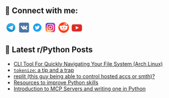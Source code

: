 ## 🔎 Connect with me:
[<img src="https://github.com/bullbesh/bullbesh/blob/main/images/Telegram.png" width="32" height="32" />](https://t.me/bullbesh)
[<img src="https://github.com/bullbesh/bullbesh/blob/main/images/VK.png" width="32" height="32" />](https://vk.com/bullbesh)
[<img src="https://github.com/bullbesh/bullbesh/blob/main/images/Twitter.png" width="32" height="32" />](https://twitter.com/bullbesh1)
[<img src="https://github.com/bullbesh/bullbesh/blob/main/images/Instagram.png" width="32" height="32" />](https://www.instagram.com/bullbesh)
[<img src="https://github.com/bullbesh/bullbesh/blob/main/images/Reddit.png" width="32" height="32" />](https://www.reddit.com/user/bullbesh)
[<img src="https://github.com/bullbesh/bullbesh/blob/main/images/YouTube.png" width="32" height="32" />](https://www.youtube.com/channel/UCtfjRs6uzgq5mfm8S06WTcg)

## 📕 Latest r/Python Posts
<!-- BLOG-POST-LIST:START -->
- [CLI Tool For Quickly Navigating Your File System &lpar;Arch Linux&rpar;](https://www.reddit.com/r/Python/comments/1mdfeh3/cli_tool_for_quickly_navigating_your_file_system/)
- [`tokenize`: a tip and a trap](https://www.reddit.com/r/Python/comments/1mdag10/tokenize_a_tip_and_a_trap/)
- [replit &lpar;this guy being able to control hosted accs or smth&rpar;?](https://www.reddit.com/r/Python/comments/1mdaf3c/replit_this_guy_being_able_to_control_hosted_accs/)
- [Resources to improve Python skills](https://www.reddit.com/r/Python/comments/1md88uh/resources_to_improve_python_skills/)
- [Introduction to MCP Servers and writing one in Python](https://www.reddit.com/r/Python/comments/1md7brl/introduction_to_mcp_servers_and_writing_one_in/)
<!-- BLOG-POST-LIST:END -->
